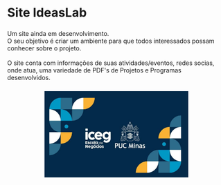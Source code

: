 <h1 align="left">Site IdeasLab</h1>

###

<p align="left">Um site ainda em desenvolvimento.<br>O seu objetivo é criar um ambiente para que todos interessados possam conhecer sobre o projeto.<br><br>O site conta com informações de suas atividades/eventos, redes socias, onde atua, uma variedade de PDF's de Projetos e Programas desenvolvidos.</p>

###

<div align="center">
  <img height="200" src="https://github.com/ViniSimoesV/IdeaisLab/blob/main/Pagnias/Imagens/apresentacao.png"  />
</div>

###
